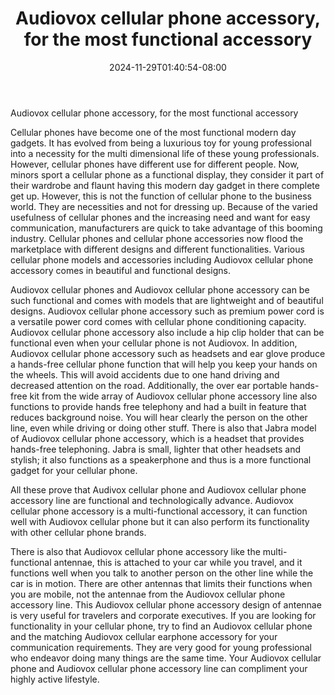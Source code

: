 ﻿---
title: "Audiovox cellular phone accessory, for the most functional accessory"
date: 2024-11-29T01:40:54-08:00
description: "Cell-Phone Tips for Web Success"
featured_image: "/images/Cell-Phone.jpg"
tags: ["Cell Phone"]
---

Audiovox cellular phone accessory, for the most functional accessory


Cellular phones have become one of the most functional modern day gadgets. It has evolved from being a luxurious toy for young professional into a necessity for the multi dimensional life of these young professionals. However, cellular phones have different use for different people. Now, minors sport a cellular phone as a functional display, they consider it part of their wardrobe and flaunt having this modern day gadget in there complete get up. However, this is not the function of cellular phone to the business world. They are necessities and not for dressing up. Because of the varied usefulness of cellular phones and the increasing need and want for easy communication, manufacturers are quick to take advantage of this booming industry. Cellular phones and cellular phone accessories now flood the marketplace with different designs and different functionalities. Various cellular phone models and accessories including Audiovox cellular phone accessory comes in beautiful and functional designs.

Audiovox cellular phones and Audiovox cellular phone accessory can be such functional and comes with models that are lightweight and of beautiful designs. Audiovox cellular phone accessory such as premium power cord is a versatile power cord comes with cellular phone conditioning capacity. Audiovox cellular phone accessory also include a hip clip holder that can be functional even when your cellular phone is not Audiovox. In addition, Audiovox cellular phone accessory such as headsets and ear glove produce a hands-free cellular phone function that will help you keep your hands on the wheels. This will avoid accidents due to one hand driving and decreased attention on the road. Additionally, the over ear portable hands-free kit from the wide array of Audiovox cellular phone accessory line also functions to provide hands free telephony and had a built in feature that reduces background noise. You will hear clearly the person on the other line, even while driving or doing other stuff. There is also that Jabra model of Audiovox cellular phone accessory, which is a headset that provides hands-free telephoning. Jabra is small, lighter that other headsets and stylish; it also functions as a speakerphone and thus is a more functional gadget for your cellular phone.

All these prove that Audivox cellular phone and Audiovox cellular phone accessory line are functional and technologically advance. Audiovox cellular phone accessory is a multi-functional accessory, it can function well with Audiovox cellular phone but it can also perform its functionality with other cellular phone brands.

There is also that Audiovox cellular phone accessory like the multi-functional antennae, this is attached to your car while you travel, and it functions well when you talk to another person on the other line while the car is in motion. There are other antennas that limits their functions when you are mobile, not the antennae from the Audiovox cellular phone accessory line. This Audiovox cellular phone accessory design of antennae is very useful for travelers and corporate executives. If you are looking for functionality in your cellular phone, try to find an Audiovox cellular phone and the matching Audiovox cellular earphone accessory for your communication requirements. They are very good for young professional who endeavor doing many things are the same time. Your Audiovox cellular phone and Audiovox cellular phone accessory line can compliment your highly active lifestyle.


